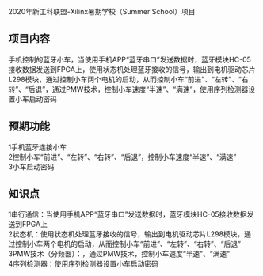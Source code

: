 2020年新工科联盟-Xilinx暑期学校（Summer School）项目  
## 项目内容
手机控制的蓝牙小车，当使用手机APP“蓝牙串口”发送数据时，蓝牙模块HC-05接收数据发送到FPGA上，使用状态机处理蓝牙接收的信号，输出到电机驱动芯片L298模块，通过控制小车两个电机的启动，从而控制小车“前进”、“左转”、“右转”、“后退”，通过PMW技术，控制小车速度“半速”、“满速”，使用序列检测器设置小车启动密码
## 预期功能
1手机蓝牙连接小车  
2控制小车“前进”、“左转”、“右转”、“后退”，控制小车速度“半速”、“满速”  
3小车启动密码  
## 知识点
1串行通信：当使用手机APP“蓝牙串口”发送数据时，蓝牙模块HC-05接收数据发送到FPGA上  
2状态机：使用状态机处理蓝牙接收的信号，输出到电机驱动芯片L298模块，通过控制小车两个电机的启动，从而控制小车“前进”、“左转”、“右转”、“后退”   
3PMW技术（分频器）：，通过PMW技术，控制小车速度“半速”、“满速”  
4序列检测器：使用序列检测器设置小车启动密码  
